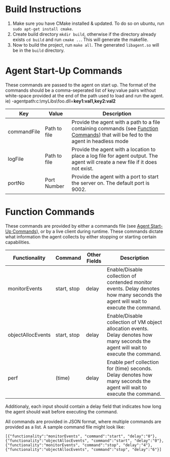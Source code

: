 # Build Instructions
1. Make sure you have CMake installed & updated. To do so on ubuntu, run `sudo apt-get install cmake`.  
2. Create build directory `mkdir build`, otherwise if the directory already exists `cd build` and run `cmake ..`. This will generate the makefile.  
3. Now to build the project, run `make all`. The generated `libagent.so` will be in the `build` directory.


# Agent Start-Up Commands
These commands are passed to the agent on start up. The format of the commands should be a comma-seperated list of key:value pairs without white-space provided at the end of the path used to load and run the agent. ie) -agentpath:c:\myLibs\foo.dll=**key1:val1,key2:val2**

| Key | Value | Description |
| --- | ---| --- |
| commandFile | Path to file | Provide the agent with a path to a file containing commands (see [Function Commands](#function-commands)) that will be fed to the agent in headless mode |
| logFile | Path to file | Provide the agent with a location to place a log file for agent output. The agent will create a new file if it does not exist. |
| portNo | Port Number | Provide the agent with a port to start the server on. The default port is 9002.  


# Function Commands
These commands are provided by either a commands file (see [Agent Start-Up Commands](#agent-start-up-commands)), or by a live client during runtime. These commands dictate what information the agent collects by either stopping or starting certain capabilities. 

| Functionality | Command | Other Fields | Description |
| --- | --- | --- | --- | 
| monitorEvents | start, stop | delay | Enable/Disable collection of contended monitor events. Delay denotes how many seconds the agent will wait to execute the command. |
| objectAllocEvents | start, stop | delay | Enable/Disable collection of VM object allocation events. Delay denotes how many seconds the agent will wait to execute the command. |
| perf | (time) | delay | Enable perf collection for (time) seconds. Delay denotes how many seconds the agent will wait to execute the command. |

Additionaly, each input should contain a delay field that indicates how long the agent should wait before executing the command.

All commands are provided in JSON format, where multiple commands are provided as a list. A sample command file might look like:
```
[{"functionality":"monitorEvents", "command":"start", "delay":"0"},
{"functionality":"objectAllocEvents", "command":"start", "delay":"0"},
{"functionality":"monitorEvents", "command":"stop", "delay":"4"},
{"functionality":"objectAllocEvents", "command":"stop", "delay":"6"}]
```